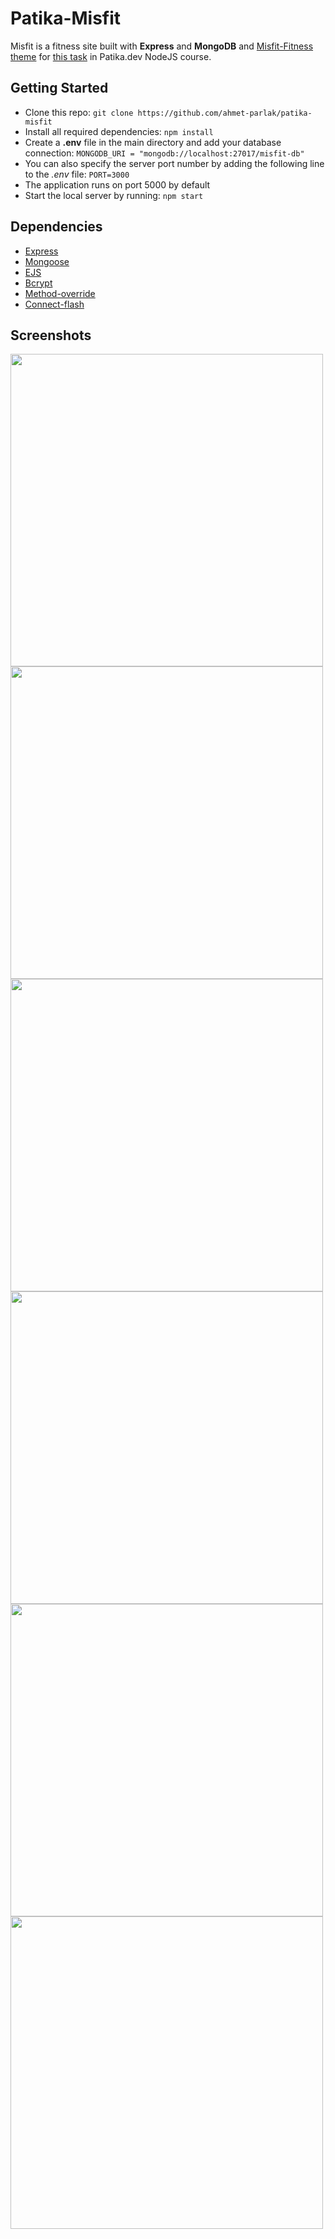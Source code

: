 # Patika-Misfit
Misfit is a fitness site built with **Express** and **MongoDB** and [Misfit-Fitness theme](https://html.design/download/misfit-fitness-html-template/) for [this task](https://academy.patika.dev/courses/nodejs-backend-patikasi-projeleri/Misfit-Proje) in Patika.dev NodeJS course.

## Getting Started
- Clone this repo: ```git clone https://github.com/ahmet-parlak/patika-misfit```
- Install all required dependencies: ```npm install```
- Create a **.env** file in the main directory and add your database connection: ```MONGODB_URI = "mongodb://localhost:27017/misfit-db"```
- You can also specify the server port number by adding the following line to the *.env* file: ```PORT=3000```
- The application runs on port 5000 by default
- Start the local server by running: ```npm start```

## Dependencies
- [Express](https://expressjs.com/)
- [Mongoose](https://mongoosejs.com/)
- [EJS](https://ejs.co/)
- [Bcrypt](https://www.npmjs.com/package/bcrypt)
- [Method-override](https://www.npmjs.com/package/method-override)
- [Connect-flash](https://www.npmjs.com/package/connect-flash)

## Screenshots
<img src="https://github.com/ahmet-parlak/patika-misfit/assets/117575634/0e7d5f53-b066-4d18-9b3c-421106748916" width="500">
<img src="https://github.com/ahmet-parlak/patika-misfit/assets/117575634/b1457664-da1f-4790-a8d3-d0898c3a896a" width="500">
<img src="https://github.com/ahmet-parlak/patika-misfit/assets/117575634/3f33208e-98c0-4794-8369-64a1a559c9f2" width="500">
<img src="https://github.com/ahmet-parlak/patika-misfit/assets/117575634/a141300a-bb37-4237-9c1d-736c259416b5" width="500">
<img src="https://github.com/ahmet-parlak/patika-misfit/assets/117575634/ca108cdd-3804-4198-b2f9-7dc104fedf46" width="500">
<img src="https://github.com/ahmet-parlak/patika-misfit/assets/117575634/17ed1bcd-2a41-4f6b-9fed-bc47201d4732" width="500">
